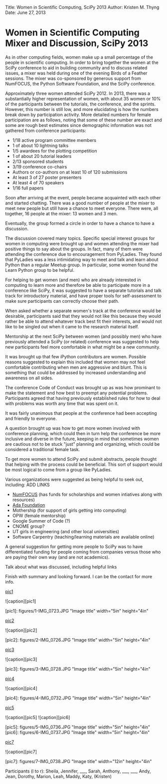Title:        Women in Scientific Computing, SciPy 2013
Author:       Kristen M. Thyng
Date:         June 27, 2013

# Women in Scientific Computing Mixer and Discussion, SciPy 2013

As in other computing fields, women make up a small percentage of the people in scientific computing. In order to bring together the women at the SciPy conference to aid in building community and to discuss related issues, a mixer was held during one of the evening Birds of a Feather sessions. The mixer was co-sponsored by generous support from NumFOCUS, the Python Software Foundation, and the SciPy conference.

Approximately three women attended SciPy 2012. In 2013, there was a substantially higher representation of women, with about 35 women or 10% of the participants between the tutorials, the conference, and the sprints. However, this number is still low, and more elucidating is how the numbers break down by participation activity. More detailed numbers for female participation are as follows, noting that some of these number are exact and some are rough best estimates since demographic information was not gathered from conference participants:

* 1/18 active program committee members
* 1 of about 10 lightning talks
* 1/5 awardees for the plotting competition
* 1 of about 20 tutorial leaders
* 2/13 sponsored students
* 3/19 conference co-chairs
* Authors or co-authors on at least 10 of 120 submissions 
* At least 3 of 27 poster presenters
* At least 4 of 70 speakers
* 1/16 full papers

Soon after arriving at the event, people became acquainted with each other and started chatting. There was a good number of people at the mixer to meet new people but still have a chance to meet everyone. There were, all together, 16 people at the mixer: 13 women and 3 men.

Eventually, the group formed a circle in order to have a chance to have a discussion. 


The discussion covered many topics. Specific special interest groups for women in computing were brought up and women attending the mixer had positive things to say about the groups. In fact, many of them were attending the conference due to encouragement from PyLadies. They found that PyLadies was a less intimidating way to meet and talk and learn about Python than a regular Meetup group. In particular, some women found the Learn Python group to be helpful. 

For helping to get women (and men) who are already interested in computing to learn more and therefore be able to participate more in a conference like SciPy, it was suggested to have a separate tutorials and talk track for introductory material, and have proper tools for self-assessment to make sure participants can correctly choose their path.

When asked whether a separate women's track at the conference would be desirable, participants said that they would not like this because they would rather be able to attend whatever track best fit their interests, and would not like to be singled out when it came to the research material itself.

Mentorship at the next SciPy between women (and possibly men) who have previously attended a SciPy (or related) conference was suggested to help new participants feel more comfortable in what might be a new community.

It was brought up that few iPython contributors are women. Possible reasons suggested to explain this included that women may not feel comfortable contributing when men are aggressive and blunt. This is something that could be addressed by increased understanding and awareness on all sides. 

The conference Code of Conduct was brought up as was how prominant to make the statement and how best to preempt any potential problems. Participants agreed that having previously established rules for how to deal with problems was worth any time that was spent on it.

It was fairly unanimous that people at the conference had been accepting and friendly to everyone.

A question brought up was how to get more women involved with conference planning, which could then in turn help the conference be more inclusive and diverse in the future, keeping in mind that sometimes women are cautious not to be stuck "just" planning and organizing, which could be considered a traditional female task.

To get more women to attend SciPy and submit abstracts, people thought that helping with the process could be beneficial. This sort of support would be most logical to come from a group like PyLadies.

Various organizations were suggested as being helpful to seek out, including:
ADD LINKS

* [NumFOCUS](http://numfocus.org) (has funds for scholarships and women intiatives along with resources)
* [Ada Foundation](http://adainitiative.org)
* Mothership (for support of girls getting into computing)
* OPW (female mentorship)
* Google Summer of Code (?)
* CNOME group?
* UT girls in engineering (and other local universities)
* Software Carpentry (teaching/learning materials are available online)

A general suggestion for getting more people to SciPy was to have differentiated funding for people coming from companies versus those who are paying their own way (and are not academics).


Talk about what was discussed, including helpful links

Finish with summary and looking forward. I can be the contact for more info.

[pic1](#pic1)

![caption][pic1]

[pic1]: figures/1-IMG_0723.JPG "Image title" width="5in" height="4in"


[pic2](#pic2)

![caption][pic2]

[pic2]: figures/2-IMG_0726.JPG "Image title" width="5in" height="4in"


[pic3](#pic3)

![caption][pic3]

[pic3]: figures/3-IMG_0728.JPG "Image title" width="5in" height="4in"


[pic4](#pic4)

![caption][pic4]

[pic4]: figures/4-IMG_0732.JPG "Image title" width="5in" height="4in"


[pic5](#pic5)

![caption][pic5] ![caption][pic6]

[pic5]: figures/5-IMG_0736.JPG "Image title" width="5in" height="4in"
[pic6]: figures/6-IMG_0737.JPG "Image title" width="5in" height="4in"


[pic7](#pic7)

![caption][pic7]

[pic7]: figures/7-IMG_0738.JPG "Image title" width="12in" height="4in"

Participants (l to r): Sheila, Jennifer, ___, Sarah, Anthony, ___, ___, Andy, Jean, Dorothy, Marion, Leah, Maddy, Katy, (Kristen)